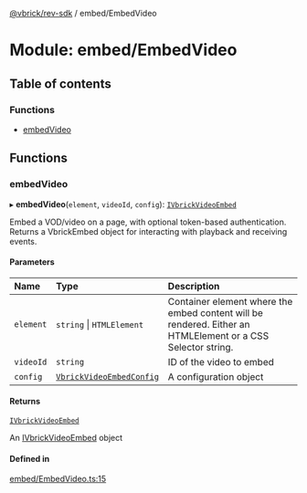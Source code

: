 [@vbrick/rev-sdk](../README.md) / embed/EmbedVideo

# Module: embed/EmbedVideo

## Table of contents

### Functions

- [embedVideo](embed_EmbedVideo.md#embedvideo)

## Functions

### embedVideo

▸ **embedVideo**(`element`, `videoId`, `config`): [`IVbrickVideoEmbed`](../interfaces/embed_IVbrickApi.IVbrickVideoEmbed.md)

Embed a VOD/video on a page, with optional token-based authentication. Returns a VbrickEmbed object for interacting with playback and receiving events.

#### Parameters

| Name | Type | Description |
| :------ | :------ | :------ |
| `element` | `string` \| `HTMLElement` | Container element where the embed content will be rendered. Either an HTMLElement or a CSS Selector string. |
| `videoId` | `string` | ID of the video to embed |
| `config` | [`VbrickVideoEmbedConfig`](../interfaces/embed_VbrickEmbedConfig.VbrickVideoEmbedConfig.md) | A configuration object |

#### Returns

[`IVbrickVideoEmbed`](../interfaces/embed_IVbrickApi.IVbrickVideoEmbed.md)

An [IVbrickVideoEmbed](../interfaces/embed_IVbrickApi.IVbrickVideoEmbed.md) object

#### Defined in

[embed/EmbedVideo.ts:15](https://github.com/vbrick/rev-sdk-js/blob/3d1ae49/src/embed/EmbedVideo.ts#L15)
